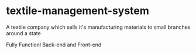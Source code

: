 # textile-management-system

A textile company which sells it's manufacturing materials to small branches around a state

Fully Functionl Back-end and Front-end
